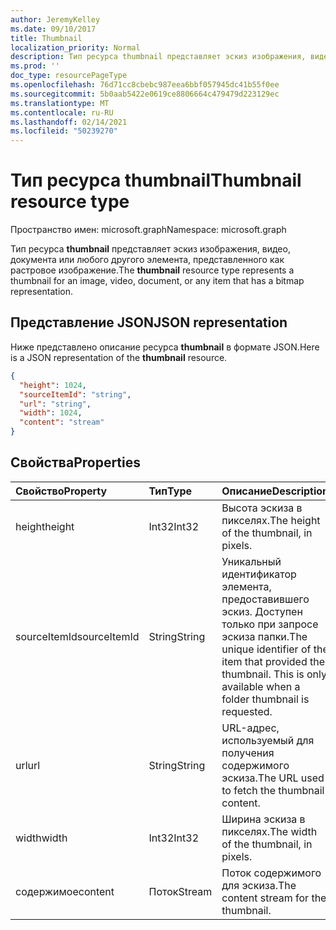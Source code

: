 ```yaml
---
author: JeremyKelley
ms.date: 09/10/2017
title: Thumbnail
localization_priority: Normal
description: Тип ресурса thumbnail представляет эскиз изображения, видео, документа или любого другого элемента, представленного как растровое изображение.
ms.prod: ''
doc_type: resourcePageType
ms.openlocfilehash: 76d71cc8cbebc987eea6bbf057945dc41b55f0ee
ms.sourcegitcommit: 5b0aab5422e0619ce8806664c479479d223129ec
ms.translationtype: MT
ms.contentlocale: ru-RU
ms.lasthandoff: 02/14/2021
ms.locfileid: "50239270"
---
```

# <a name="thumbnail-resource-type"></a><span data-ttu-id="8ea07-103">Тип ресурса thumbnail</span><span class="sxs-lookup"><span data-stu-id="8ea07-103">Thumbnail resource type</span></span>

<span data-ttu-id="8ea07-104">Пространство имен: microsoft.graph</span><span class="sxs-lookup"><span data-stu-id="8ea07-104">Namespace: microsoft.graph</span></span>

<span data-ttu-id="8ea07-105">Тип ресурса **thumbnail** представляет эскиз изображения, видео, документа или любого другого элемента, представленного как растровое изображение.</span><span class="sxs-lookup"><span data-stu-id="8ea07-105">The **thumbnail** resource type represents a thumbnail for an image, video, document, or any item that has a bitmap representation.</span></span>

## <a name="json-representation"></a><span data-ttu-id="8ea07-106">Представление JSON</span><span class="sxs-lookup"><span data-stu-id="8ea07-106">JSON representation</span></span>

<span data-ttu-id="8ea07-107">Ниже представлено описание ресурса **thumbnail** в формате JSON.</span><span class="sxs-lookup"><span data-stu-id="8ea07-107">Here is a JSON representation of the **thumbnail** resource.</span></span>

<!--{
  "blockType": "resource",
  "optionalProperties": [
    "content",
    "height",
    "width",
    "sourceItemId"
  ],
  "@odata.type": "microsoft.graph.thumbnail"
}-->

```json
{
  "height": 1024,
  "sourceItemId": "string",
  "url": "string",
  "width": 1024,
  "content": "stream"
}
```

## <a name="properties"></a><span data-ttu-id="8ea07-108">Свойства</span><span class="sxs-lookup"><span data-stu-id="8ea07-108">Properties</span></span>

| <span data-ttu-id="8ea07-109">Свойство</span><span class="sxs-lookup"><span data-stu-id="8ea07-109">Property</span></span>     | <span data-ttu-id="8ea07-110">Тип</span><span class="sxs-lookup"><span data-stu-id="8ea07-110">Type</span></span>   | <span data-ttu-id="8ea07-111">Описание</span><span class="sxs-lookup"><span data-stu-id="8ea07-111">Description</span></span>
| :----------- | :----- | :----------------------------------------------------
| <span data-ttu-id="8ea07-112">height</span><span class="sxs-lookup"><span data-stu-id="8ea07-112">height</span></span>       | <span data-ttu-id="8ea07-113">Int32</span><span class="sxs-lookup"><span data-stu-id="8ea07-113">Int32</span></span>  | <span data-ttu-id="8ea07-114">Высота эскиза в пикселях.</span><span class="sxs-lookup"><span data-stu-id="8ea07-114">The height of the thumbnail, in pixels.</span></span>
| <span data-ttu-id="8ea07-115">sourceItemId</span><span class="sxs-lookup"><span data-stu-id="8ea07-115">sourceItemId</span></span> | <span data-ttu-id="8ea07-116">String</span><span class="sxs-lookup"><span data-stu-id="8ea07-116">String</span></span> | <span data-ttu-id="8ea07-p101">Уникальный идентификатор элемента, предоставившего эскиз. Доступен только при запросе эскиза папки.</span><span class="sxs-lookup"><span data-stu-id="8ea07-p101">The unique identifier of the item that provided the thumbnail. This is only available when a folder thumbnail is requested.</span></span>
| <span data-ttu-id="8ea07-119">url</span><span class="sxs-lookup"><span data-stu-id="8ea07-119">url</span></span>          | <span data-ttu-id="8ea07-120">String</span><span class="sxs-lookup"><span data-stu-id="8ea07-120">String</span></span> | <span data-ttu-id="8ea07-121">URL-адрес, используемый для получения содержимого эскиза.</span><span class="sxs-lookup"><span data-stu-id="8ea07-121">The URL used to fetch the thumbnail content.</span></span>
| <span data-ttu-id="8ea07-122">width</span><span class="sxs-lookup"><span data-stu-id="8ea07-122">width</span></span>        | <span data-ttu-id="8ea07-123">Int32</span><span class="sxs-lookup"><span data-stu-id="8ea07-123">Int32</span></span>  | <span data-ttu-id="8ea07-124">Ширина эскиза в пикселях.</span><span class="sxs-lookup"><span data-stu-id="8ea07-124">The width of the thumbnail, in pixels.</span></span>
| <span data-ttu-id="8ea07-125">содержимое</span><span class="sxs-lookup"><span data-stu-id="8ea07-125">content</span></span>      | <span data-ttu-id="8ea07-126">Поток</span><span class="sxs-lookup"><span data-stu-id="8ea07-126">Stream</span></span> | <span data-ttu-id="8ea07-127">Поток содержимого для эскиза.</span><span class="sxs-lookup"><span data-stu-id="8ea07-127">The content stream for the thumbnail.</span></span>

<!-- uuid: 8fcb5dbc-d5aa-4681-8e31-b001d5168d79
2015-10-25 14:57:30 UTC -->
<!-- {
  "type": "#page.annotation",
  "description": "Thumbnail resource represents a single thumbnail for an item.",
  "section": "documentation",
  "tocPath": "Resources/Thumbnail"
} -->

